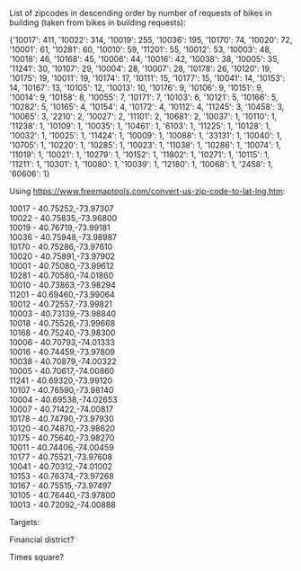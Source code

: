 
List of zipcodes in descending order by number of requests of bikes in building (taken from bikes in building requests):

 {'10017': 411, '10022': 314, '10019': 255, '10036': 195, '10170': 74, '10020': 72, '10001': 61, '10281': 60, '10010': 59, '11201': 55, '10012': 53, '10003': 48, '10018': 46, '10168': 45, '10006': 44, '10016': 42, '10038': 38, '10005': 35, '11241': 30, '10107': 29, '10004': 28, '10007': 28, '10178': 26, '10120': 19, '10175': 19, '10011': 19, '10174': 17, '10111': 15, '10177': 15, '10041': 14, '10153': 14, '10167': 13, '10105': 12, '10013': 10, '10176': 9, '10106': 9, '10151': 9, '10014': 9, '10158': 8, '10055': 7, '10171': 7, '10103': 6, '10121': 5, '10166': 5, '10282': 5, '10165': 4, '10154': 4, '10172': 4, '10112': 4, '11245': 3, '10458': 3, '10065': 3, '2210': 2, '10027': 2, '11101': 2, '10681': 
2, '10037': 1, '10110': 1, '11238': 1, '10109': 1, '10035': 1, '10461': 1, '6103': 1, '11225': 1, '10128': 1, '10032': 1, '10025': 1, '11424': 1, '10009': 1, '10088': 1, '33131': 1, '10040': 1, '10705': 1, '10220': 1, '10285': 1, '10023': 1, '11038': 1, '10286': 1, '10074': 1, '11019': 1, '10021': 1, '10279': 1, '10152': 1, '11802': 1, '10271': 1, '10115': 1, '11211': 1, '10301': 1, '10080': 1, '10039': 1, '12180': 1, '10068': 1, '2458': 1, '60606': 1}


Using https://www.freemaptools.com/convert-us-zip-code-to-lat-lng.htm:  

10017 - 40.75252,-73.97307  
10022 - 40.75835,-73.96800  
10019 - 40.76719,-73.99181  
10036 - 40.75948,-73.98987  
10170 - 40.75286,-73.97610  
10020 - 40.75891,-73.97902  
10001 - 40.75080,-73.99612  
10281 - 40.70580,-74.01860  
10010 - 40.73863,-73.98294  
11201 - 40.69460,-73.99064  
10012 - 40.72557,-73.99821  
10003 - 40.73139,-73.98840  
10018 - 40.75526,-73.99668  
10168 - 40.75240,-73.98300  
10006 - 40.70793,-74.01333  
10016 - 40.74459,-73.97809  
10038 - 40.70879,-74.00322  
10005 - 40.70617,-74.00860  
11241 - 40.69320,-73.99120  
10107 - 40.76590,-73.98140  
10004 - 40.69538,-74.02653  
10007 - 40.71422,-74.00817  
10178 - 40.74790,-73.97930  
10120 - 40.74870,-73.98620  
10175 - 40.75640,-73.98270  
10011 - 40.74406,-74.00459    
10177 - 40.75521,-73.97608  
10041 - 40.70312,-74.01002  
10153 - 40.76374,-73.97268  
10167 - 40.75515,-73.97497  
10105 - 40.76440,-73.97800  
10013 - 40.72092,-74.00888  
  

Targets:  

Financial district?

Times square?


